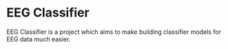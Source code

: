 # EEG Classifier

EEG Classifier is a project which aims to make building classifier models for EEG data much easier.